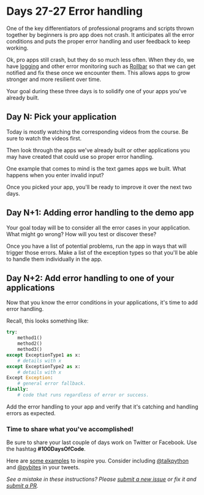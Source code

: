 # Days 27-27 Error handling

One of the key differentiators of professional programs and scripts thrown together by beginners is pro app does not crash. It anticipates all the error conditions and puts the proper error handling and user feedback to keep working. 

Ok, pro apps still crash, but they do so much less often. When they do, we have [logging](https://logbook.readthedocs.io) and other error monitoring such as [Rollbar](https://rollbar.com/?dr) so that we can get notified and fix these once we encounter them. This allows apps to grow stronger and more resilient over time.

Your goal during these three days is to solidify one of your apps you've already built.

## Day N: Pick your application

Today is mostly watching the corresponding videos from the course. Be sure to watch the videos first. 

Then look through the apps we've already built or other applications you may have created that could use so proper error handling. 

One example that comes to mind is the text games apps we built. What happens when you enter invalid input?

Once you picked your app, you'll be ready to improve it over the next two days. 

## Day N+1: Adding error handling to the demo app

Your goal today will be to consider all the error cases in your application. What might go wrong? How will you test or discover these?

Once you have a list of potential problems, run the app in ways that will trigger those errors. Make a list of the exception types so that you'll be able to handle them individually in the app.

## Day N+2: Add error handling to one of your applications

Now that you know the error conditions in your applications, it's time to add error handling.

Recall, this looks something like:

```python
try:
    method1()
    method2()
    method3()
except ExceptionType1 as x:
    # details with x
except ExceptionType2 as x:
    # details with x
Except Exception:
    # general error fallback.
finally:
    # code that runs regardless of error or success.
```

Add the error handling to your app and verify that it's catching and handling errors as expected.

### Time to share what you've accomplished!

Be sure to share your last couple of days work on Twitter or Facebook. Use the hashtag **#100DaysOfCode**. 

Here are [some examples](https://twitter.com/search?q=%23100DaysOfCode) to inspire you. Consider including [@talkpython](https://twitter.com/talkpython) and [@pybites](https://twitter.com/pybites) in your tweets.

*See a mistake in these instructions? Please [submit a new issue](https://github.com/talkpython/100daysofcode-with-python-course/issues) or fix it and [submit a PR](https://github.com/talkpython/100daysofcode-with-python-course/pulls).*
